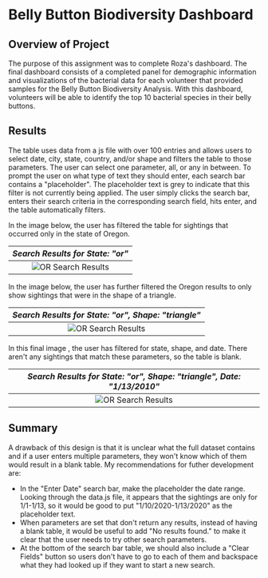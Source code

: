 # Belly Button Biodiversity Dashboard
## Overview of Project

The purpose of this assignment was to complete Roza's dashboard. The final dashboard consists of a completed panel for demographic information and visualizations of the bacterial data for each volunteer that provided samples for the Belly Button Biodiversity Analysis. With this dashboard, volunteers will be able to identify the top 10 bacterial species in their belly buttons. 

## Results

The table uses data from a js file with over 100 entries and allows users to select date, city, state, country, and/or shape and filters the table to those parameters. The user can select one parameter, all, or any in between. To prompt the user on what type of text they should enter, each search bar contains a "placeholder". The placeholder text is grey to indicate that this filter is not currently being applied. The user simply clicks the search bar, enters their search criteria in the corresponding search field, hits enter, and the table automatically filters. 

In the image below, the user has filtered the table for sightings that occurred only in the state of Oregon.

|*Search Results for State: "or"*|
|:--:|
|![OR Search Results](image/../search01.png)|

In the image below, the user has further filtered the Oregon results to only show sightings that were in the shape of a triangle.

|*Search Results for State: "or", Shape: "triangle"*|
|:--:|
|![OR Search Results](image/../search02.png)|

In this final image , the user has filtered for state, shape, and date. There aren't any sightings that match these parameters, so the table is blank.

|*Search Results for State: "or", Shape: "triangle", Date: "1/13/2010"*|
|:--:|
|![OR Search Results](image/../search03.png)|


## Summary

A drawback of this design is that it is unclear what the full dataset contains and if a user enters multiple parameters, they won't know which of them would result in a blank table. My recommendations for futher development are:
- In the "Enter Date" search bar, make the placeholder the date range. Looking through the data.js file, it appears that the sightings are only for 1/1-1/13, so it would be good to put "1/10/2020-1/13/2020" as the placeholder text.
- When parameters are set that don't return any results, instead of having a blank table, it would be useful to add "No results found." to make it clear that the user needs to try other search parameters.
- At the bottom of the search bar table, we should also include a "Clear Fields" button so users don't have to go to each of them and backspace what they had looked up if they want to start a new search.